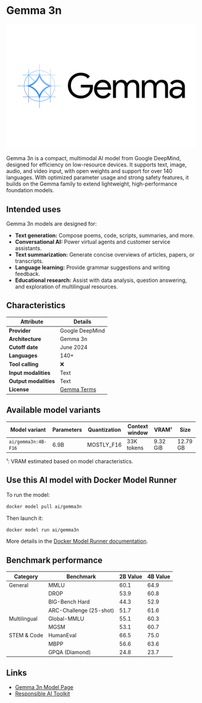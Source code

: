 
# Gemma 3n

![logo](https://github.com/docker/model-cards/raw/refs/heads/main/logos/gemma-280x184-overview@2x.svg)

Gemma 3n is a compact, multimodal AI model from Google DeepMind, designed for efficiency on low-resource devices. It supports text, image, audio, and video input, with open weights and support for over 140 languages. With optimized parameter usage and strong safety features, it builds on the Gemma family to extend lightweight, high-performance foundation models.

## Intended uses

Gemma 3n models are designed for:

- **Text generation:** Compose poems, code, scripts, summaries, and more.  
- **Conversational AI:** Power virtual agents and customer service assistants.   
- **Text summarization:** Generate concise overviews of articles, papers, or transcripts.  
- **Language learning:** Provide grammar suggestions and writing feedback.  
- **Educational research:** Assist with data analysis, question answering, and exploration of multilingual resources.  

## Characteristics

| Attribute             | Details                                          |
|-----------------------|--------------------------------------------------|
| **Provider**          | Google DeepMind                                  |
| **Architecture**      | Gemma 3n                                         |
| **Cutoff date**       | June 2024                                        |
| **Languages**         | 140+                                             |
| **Tool calling**      | ❌                                                |
| **Input modalities**  | Text                                             |
| **Output modalities** | Text                                             |
| **License**           | [Gemma Terms](https://ai.google.dev/gemma/terms) |

## Available model variants

| Model variant | Parameters | Quantization | Context window | VRAM¹ | Size |
|---------------|------------|--------------|----------------|------|-------|
| `ai/gemma3n:4B-F16` | 6.9B | MOSTLY_F16 | 33K tokens | 9.32 GiB | 12.79 GB |

¹: VRAM estimated based on model characteristics.
## Use this AI model with Docker Model Runner

To run the model:

```bash
docker model pull ai/gemma3n
```

Then launch it:

```bash
docker model run ai/gemma3n
```

More details in the [Docker Model Runner documentation](https://docs.docker.com/desktop/features/model-runner/).

## Benchmark performance

| Category       | Benchmark          | 2B Value | 4B Value |
|----------------|--------------------|----------|----------|
| General        | MMLU               | 60.1     | 64.9     |
|                | DROP               | 53.9     | 60.8     |
|                | BIG-Bench Hard     | 44.3     | 52.9     |
|                | ARC-Challenge (25-shot) | 51.7     | 61.6     |
| Multilingual   | Global-MMLU        | 55.1     | 60.3     |
|                | MGSM               | 53.1     | 60.7     |
| STEM & Code    | HumanEval          | 66.5     | 75.0     |
|                | MBPP               | 56.6     | 63.6     |
|                | GPQA (Diamond)     | 24.8     | 23.7     |

## Links

- [Gemma 3n Model Page](https://ai.google.dev/gemma/docs/gemma-3n)
- [Responsible AI Toolkit](https://ai.google.dev/responsible)
